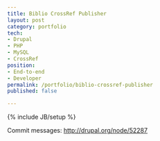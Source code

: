 ```yaml
---
title: Biblio CrossRef Publisher
layout: post
category: portfolio
tech:
- Drupal
- PHP
- MySQL
- CrossRef
position:
- End-to-end
- Developer
permalink: /portfolio/biblio-crossref-publisher
published: false

---
```

{% include JB/setup %}
<div id="node-190" class="node node-portfolio node-promoted node-unpublished">
  <div class="content clearfix">
    <div class="field field-name-body field-type-text-with-summary field-label-hidden"><div class="field-items"><div class="field-item even"><p>Commit messages: <a href="http://drupal.org/node/52287">http://drupal.org/node/52287</a></p>
</div></div></div>  </div>
</div>
